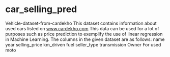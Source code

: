 # car_selling_pred

Vehicle-dataset-from-cardekho
This dataset contains information about used cars listed on www.cardekho.com This data can be used for a lot of purposes such as price prediction to exemplify the use of linear regression in Machine Learning. The columns in the given dataset are as follows: name year selling_price km_driven fuel seller_type transmission Owner For used moto
